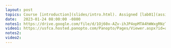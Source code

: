 ```yaml
---
layout: post
topics: Course [introduction](slides/intro.html). Assigned [lab01](assignments/lab01.html)
date:   2023-01-24 08:00:00 -0800
notes1: https://drive.google.com/file/d/1Oj60x-AZv-ihJP4opMTA4hWWxgRNzTnI/view?usp=share_link 
video1: https://usfca.hosted.panopto.com/Panopto/Pages/Viewer.aspx?id=ae73fa2e-7ec0-4dcf-a1f2-af93011bd7ae
notes2: 
video2: 
---
```


